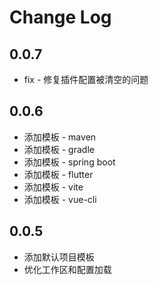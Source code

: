 # Change Log

## 0.0.7
- fix - 修复插件配置被清空的问题

## 0.0.6
- 添加模板 - maven
- 添加模板 - gradle
- 添加模板 - spring boot
- 添加模板 - flutter
- 添加模板 - vite
- 添加模板 - vue-cli

## 0.0.5

- 添加默认项目模板
- 优化工作区和配置加载